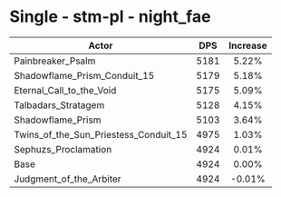 # Single - stm-pl - night_fae
| Actor | DPS | Increase |
|---|:---:|:---:|
|Painbreaker_Psalm|5181|5.22%|
|Shadowflame_Prism_Conduit_15|5179|5.18%|
|Eternal_Call_to_the_Void|5175|5.09%|
|Talbadars_Stratagem|5128|4.15%|
|Shadowflame_Prism|5103|3.64%|
|Twins_of_the_Sun_Priestess_Conduit_15|4975|1.03%|
|Sephuzs_Proclamation|4924|0.01%|
|Base|4924|0.00%|
|Judgment_of_the_Arbiter|4924|-0.01%|
